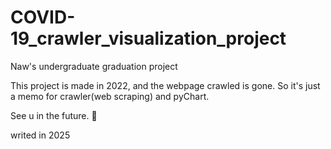 # COVID-19_crawler_visualization_project
Naw's undergraduate graduation project

This project is made in 2022, and the webpage crawled is gone.
So it's just a memo for crawler(web scraping) and pyChart.

See u in the future. 🍺

writed in 2025
